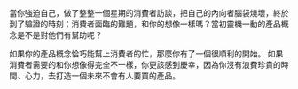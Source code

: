 當你強迫自己，做了整整一個星期的消費者訪談，把自己的內向者腦袋燒壞，終於到了驗證的時刻；消費者面臨的難題，和你的想像一樣嗎？當初靈機一動的產品概念是不是對他們有幫助呢？

如果你的產品概念恰巧能幫上消費者的忙，那麼你有了一個很順利的開始。
如果消費者需要的和你想像得完全不一樣，你更該感到慶幸，因為你沒有浪費珍貴的時間、心力，去打造一個未來不會有人要買的產品。


